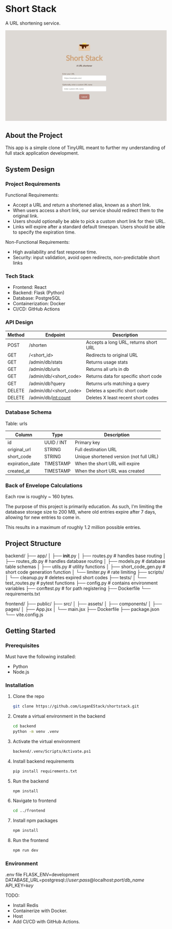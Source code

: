 <!-- INTRODUCTION -->
# Short Stack
A URL shortening service.

![Product Name Screen Shot][product-screenshot]


<!-- ABOUT -->
## About the Project
This app is a simple clone of TinyURL meant to further my understanding of full stack application development.

<!-- SYSTEM DESIGN -->
## System Design

### Project Requirements
Functional Requirements:
- Accept a URL and return a shortened alias, known as a short link.
- When users access a short link, our service should redirect them to the original link.
- Users should optionally be able to pick a custom short link for their URL.
- Links will expire after a standard default timespan. Users should be able to specify the expiration time.

Non-Functional Requirements:
- High availability and fast response time.
- Security: input validation, avoid open redirects, non-predictable short links

### Tech Stack
- Frontend: React
- Backend: Flask (Python)
- Database: PostgreSQL
- Containerization: Docker
- CI/CD: GitHub Actions

### API Design
Method   |   Endpoint               |	Description
---------|--------------------------|------------------------------
POST     |	/shorten                |	Accepts a long URL, returns short URL
GET      |	/<short_id>             |	Redirects to original URL
GET      |	/admin/db/stats         |	Returns usage stats
GET      |	/admin/db/urls          |	Returns all urls in db
GET      |	/admin/db/<short_code>  |	Returns data for specific short code
GET      |	/admin/db?query         |	Returns urls matching a query
DELETE   |	/admin/db/<short_code>  |	Deletes a specific short code
DELETE   |	/admin/db/<int:count>   |	Deletes X least recent short codes

### Database Schema
Table: urls

Column	         |   Type	         |   Description
------------------|-----------------|----------------------------------
id	               |   UUID / INT    |   Primary key
original_url	   |   STRING        |   Full destination URL
short_code	      |   STRING        |   Unique shortened version (not full URL)
expiration_date	|   TIMESTAMP     |   When the short URL will expire
created_at	      |   TIMESTAMP     |   When the short URL was created


### Back of Envelope Calculations
Each row is roughly ~ 160 bytes. 

The purpose of this project is primarily education. As such, I'm limiting the database storage size to 200 MB, where old entries expire after 7 days, allowing for new entries to come in.

This results in a maximum of roughly 1.2 million possible entries.


<!-- STRUCTURE -->
## Project Structure
backend/
├── app/
│   ├── __init__.py
│   ├── routes.py             # handles base routing
│   ├── routes_db.py          # handles database routing
│   ├── models.py             # database table schemas
│   ├── utils.py              # utility functions
│   ├── short_code_gen.py     # short code generation function
│   └── limiter.py            # rate limiting
├── scripts/
│   └── cleanup.py            # deletes expired short codes
├── tests/
│   └── test_routes.py        # pytest functions
├── config.py                 # contains environment variables
├── conftest.py               # for path registering
├── Dockerfile
└── requirements.txt

frontend/
├── public/
├── src/
│   ├── assets/
│   ├── components/
│   ├── pages/
│   ├── App.jsx
│   └── main.jsx
├── Dockerfile
├── package.json
└── vite.config.js

<!-- GETTING STARTED -->
## Getting Started

### Prerequisites
Must have the following installed:
- Python
- Node.js

### Installation
1. Clone the repo
   ```sh
   git clone https://github.com/LoganEStack/shortstack.git
   ```
2. Create a virtual environment in the backend
   ```sh
   cd backend
   python -m venv .venv
   ```
3. Activate the virtual environment
   ```sh
   backend/.venv/Scripts/Activate.ps1
   ```
4. Install backend requirements
   ```sh
   pip install requirements.txt
   ```
5. Run the backend
   ```sh
   npm install
   ```
6. Navigate to frontend
   ```sh
   cd ../frontend
   ```
7. Install npm packages
   ```sh
   npm install
   ```
8. Run the frontend
   ```sh
   npm run dev
   ```

### Environment
.env file
FLASK_ENV=development
DATABASE_URL=postgresql://*user*:*pass*@localhost:*port*/*db_name*
API_KEY=*key*


<!-- MARKDOWN LINKS & IMAGES -->
[product-screenshot]: frontend/src/assets/product-screenshot.png


TODO:
- Install Redis
- Containerize with Docker.
- Host
- Add CI/CD with GitHub Actions.
